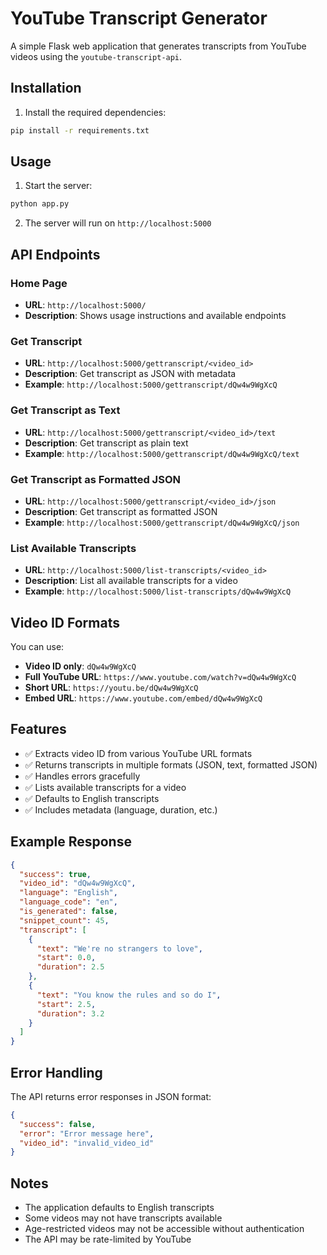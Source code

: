 # YouTube Transcript Generator

A simple Flask web application that generates transcripts from YouTube videos using the `youtube-transcript-api`.

## Installation

1. Install the required dependencies:
```bash
pip install -r requirements.txt
```

## Usage

1. Start the server:
```bash
python app.py
```

2. The server will run on `http://localhost:5000`

## API Endpoints

### Home Page
- **URL**: `http://localhost:5000/`
- **Description**: Shows usage instructions and available endpoints

### Get Transcript
- **URL**: `http://localhost:5000/gettranscript/<video_id>`
- **Description**: Get transcript as JSON with metadata
- **Example**: `http://localhost:5000/gettranscript/dQw4w9WgXcQ`

### Get Transcript as Text
- **URL**: `http://localhost:5000/gettranscript/<video_id>/text`
- **Description**: Get transcript as plain text
- **Example**: `http://localhost:5000/gettranscript/dQw4w9WgXcQ/text`

### Get Transcript as Formatted JSON
- **URL**: `http://localhost:5000/gettranscript/<video_id>/json`
- **Description**: Get transcript as formatted JSON
- **Example**: `http://localhost:5000/gettranscript/dQw4w9WgXcQ/json`

### List Available Transcripts
- **URL**: `http://localhost:5000/list-transcripts/<video_id>`
- **Description**: List all available transcripts for a video
- **Example**: `http://localhost:5000/list-transcripts/dQw4w9WgXcQ`

## Video ID Formats

You can use:
- **Video ID only**: `dQw4w9WgXcQ`
- **Full YouTube URL**: `https://www.youtube.com/watch?v=dQw4w9WgXcQ`
- **Short URL**: `https://youtu.be/dQw4w9WgXcQ`
- **Embed URL**: `https://www.youtube.com/embed/dQw4w9WgXcQ`

## Features

- ✅ Extracts video ID from various YouTube URL formats
- ✅ Returns transcripts in multiple formats (JSON, text, formatted JSON)
- ✅ Handles errors gracefully
- ✅ Lists available transcripts for a video
- ✅ Defaults to English transcripts
- ✅ Includes metadata (language, duration, etc.)

## Example Response

```json
{
  "success": true,
  "video_id": "dQw4w9WgXcQ",
  "language": "English",
  "language_code": "en",
  "is_generated": false,
  "snippet_count": 45,
  "transcript": [
    {
      "text": "We're no strangers to love",
      "start": 0.0,
      "duration": 2.5
    },
    {
      "text": "You know the rules and so do I",
      "start": 2.5,
      "duration": 3.2
    }
  ]
}
```

## Error Handling

The API returns error responses in JSON format:

```json
{
  "success": false,
  "error": "Error message here",
  "video_id": "invalid_video_id"
}
```

## Notes

- The application defaults to English transcripts
- Some videos may not have transcripts available
- Age-restricted videos may not be accessible without authentication
- The API may be rate-limited by YouTube 